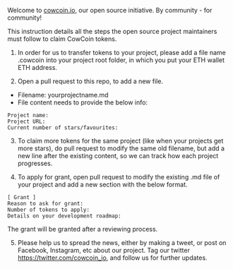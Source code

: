 Welcome to [cowcoin.io](https://cowcoin.io), our open source initiative. By community - for community!

This instruction details all the steps the open source project maintainers must follow to claim CowCoin tokens.

1. In order for us to transfer tokens to your project, please add a file name .cowcoin into your project root folder, in which you put your ETH wallet ETH address.

2. Open a pull request to this repo, to add a new file.

- Filename: yourprojectname.md
- File content needs to provide the below info:

```
Project name:
Project URL:
Current number of stars/favourites:
```

3. To claim more tokens for the same project (like when your projects get more stars), do pull request to modify the same old filename, but add a new line after the existing content, so we can track how each project progresses.

4. To apply for grant, open pull request to modify the existing .md file of your project and add a new section with the below format.

```
[ Grant ]
Reason to ask for grant:
Number of tokens to apply:
Details on your development roadmap:
```

The grant will be granted after a reviewing process.

5. Please help us to spread the news, either by making a tweet, or post on Facebook, Instagram, etc about our project. Tag our twitter https://twitter.com/cowcoin_io, and follow us for further updates.

